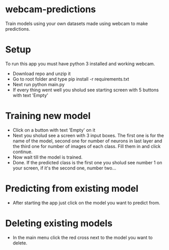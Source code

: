 # webcam-predictions
Train models using your own datasets made using webcam to make predictions.
# Setup
To run this app you must have python 3 installed and working webcam.
- Download repo and unzip it 
- Go to root folder and type pip install -r requirements.txt
- Next run python main.py
- If every thing went well you sholud see starting screen with 5 buttons with text 'Empty'
# Training new model
- Click on a button with text 'Empty' on it
- Next you sholud see a screen with 3 input boxes. The first one is for the name of the model, second one for number of neurons in last layer and the third one for number of images of each class. Fill them in and click continue.
- Now wait till the model is trained.
- Done. If the predicted class is the first one you sholud see number 1 on your screen, if it's the second one, number two...
# Predicting from existing model
- After starting the app just click on the model you want to predict from.
# Deleting existing models
- In the main menu click the red cross next to the model you want to delete.

